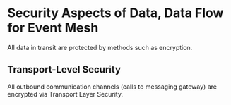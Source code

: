 <!-- loio8713813dd326462b85f12bbb27bba8ee -->

# Security Aspects of Data, Data Flow for Event Mesh

All data in transit are protected by methods such as encryption.



<a name="loio8713813dd326462b85f12bbb27bba8ee__section_fww_1vy_gbc"/>

## Transport-Level Security

All outbound communication channels \(calls to messaging gateway\) are encrypted via Transport Layer Security.

